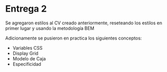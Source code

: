 # Entrega 2

Se agregaron estilos al CV creado anteriormente, reseteando los estilos en primer lugar y usando la metodología BEM

Adicionamente se pusieron en practica los siguientes conceptos:

* Variables CSS
* Display Grid
* Modelo de Caja
* Especificidad 
